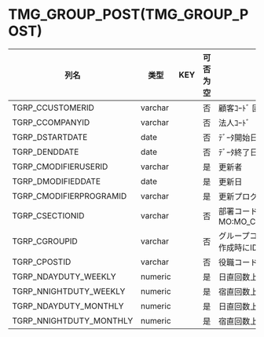 # TMG_GROUP_POST(TMG_GROUP_POST)
| 列名   | 类型   | KEY  | 可否为空 | 注释   |
| ---- | ---- | ---- | ---- | ---- |
|TGRP_CCUSTOMERID|varchar||否|顧客ｺｰﾄﾞ                        固定：01                                                       |
|TGRP_CCOMPANYID|varchar||否|法人ｺｰﾄﾞ                                                                                    |
|TGRP_DSTARTDATE|date||否|ﾃﾞｰﾀ開始日                                                                                   |
|TGRP_DENDDATE|date||否|ﾃﾞｰﾀ終了日                                                                                   |
|TGRP_CMODIFIERUSERID|varchar||是|更新者                                                                                       |
|TGRP_DMODIFIEDDATE|date||是|更新日                                                                                       |
|TGRP_CMODIFIERPROGRAMID|varchar||是|更新プログラムID                                                                                 |
|TGRP_CSECTIONID|varchar||否|部署コード                                                       MO:MO_CSECTIONID_CK           |
|TGRP_CGROUPID|varchar||否|グループコード                       グループ作成時にIDを付番                                               |
|TGRP_CPOSTID|varchar||否|役職コード|
|TGRP_NDAYDUTY_WEEKLY|numeric||是|日直回数上限値(週次)|
|TGRP_NNIGHTDUTY_WEEKLY|numeric||是|宿直回数上限値(週次)|
|TGRP_NDAYDUTY_MONTHLY|numeric||是|日直回数上限値(月次)|
|TGRP_NNIGHTDUTY_MONTHLY|numeric||是|宿直回数上限値(月次)|
